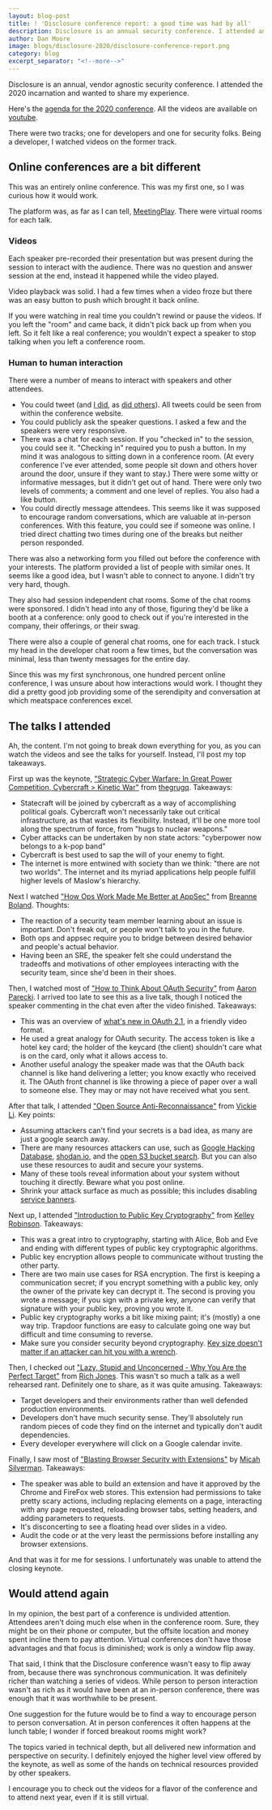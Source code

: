 ```yaml
---
layout: blog-post
title: ! 'Disclosure conference report: a good time was had by all'
description: Disclosure is an annual security conference. I attended and brought back this report.
author: Dan Moore
image: blogs/disclosure-2020/disclosure-conference-report.png
category: blog
excerpt_separator: "<!--more-->"
---
```


Disclosure is an annual, vendor agnostic security conference. I attended the 2020 incarnation and wanted to share my experience. 

<!--more-->

Here's the [agenda for the 2020 conference](https://www.disclosureconference.com/#agenda). All the videos are available on [youtube](https://www.youtube.com/playlist?list=PLshTZo9V1-aF-rS-TyCYgApAEAQI4q2qe).

There were two tracks; one for developers and one for security folks. Being a developer, I watched videos on the former track.

## Online conferences are a bit different

This was an entirely online conference. This was my first one, so I was curious how it would work. 

The platform was, as far as I can tell, [MeetingPlay](https://www.meetingplay.com/). There were virtual rooms for each talk.

### Videos

Each speaker pre-recorded their presentation but was present during the session to interact with the audience. There was no question and answer session at the end, instead it happened while the video played.

Video playback was solid. I had a few times when a video froze but there was an easy button to push which brought it back online. 

If you were watching in real time you couldn't rewind or pause the videos. If you left the "room" and came back, it didn't pick back up from when you left. So it felt like a real conference; you wouldn't expect a speaker to stop talking when you left a conference room.

### Human to human interaction

There were a number of means to interact with speakers and other attendees.

* You could tweet (and [I did](https://twitter.com/search?q=%23disclosureconference%20(from%3Amooreds)&src=typed_query), as [did others](https://twitter.com/search?q=%23disclosureconference&src=typed_query)). All tweets could be seen from within the conference website. 
* You could publicly ask the speaker questions. I asked a few and the speakers were very responsive.
* There was a chat for each session. If you "checked in" to the session, you could see it. "Checking in" required you to push a button. In my mind it was analogous to sitting down in a conference room. (At every conference I've ever attended, some people sit down and others hover around the door, unsure if they want to stay.) There were some witty or informative messages, but it didn't get out of hand. There were only two levels of comments; a comment and one level of replies. You also had a like button. 
* You could directly message attendees. This seems like it was supposed to encourage random conversations, which are valuable at in-person conferences. With this feature, you could see if someone was online. I tried direct chatting two times during one of the breaks but neither person responded. 

There was also a networking form you filled out before the conference with your interests. The platform provided a list of people with similar ones. It seems like a good idea, but I wasn't able to connect to anyone. I didn't try very hard, though.

They also had session independent chat rooms. Some of the chat rooms were sponsored. I didn't head into any of those, figuring they'd be like a booth at a conference: only good to check out if you're interested in the company, their offerings, or their swag.

There were also a couple of general chat rooms, one for each track. I stuck my head in the developer chat room a few times, but the conversation was minimal, less than twenty messages for the entire day.

Since this was my first synchronous, one hundred percent online conference, I was unsure about how interactions would work. I thought they did a pretty good job providing some of the serendipity and conversation at which meatspace conferences excel. 

## The talks I attended

Ah, the content. I'm not going to break down everything for you, as you can watch the videos and see the talks for yourself. Instead, I'll post my top takeaways.

First up was the keynote, ["Strategic Cyber Warfare: In Great Power Competition, Cybercraft > Kinetic War"](https://youtu.be/_k0MkJMHPi0) from [thegrugq](https://twitter.com/thegrugq). Takeaways:

* Statecraft will be joined by cybercraft as a way of accomplishing political goals. Cybercraft won't necessarily take out critical infrastructure, as that wastes its flexibility. Instead, it'll be one more tool along the spectrum of force, from "hugs to nuclear weapons."
* Cyber attacks can be undertaken by non state actors: "cyberpower now belongs to a k-pop band"
* Cybercraft is best used to sap the will of your enemy to fight. 
* The internet is more entwined with society than we think: "there are not two worlds". The internet and its myriad applications help people fulfill higher levels of Maslow's hierarchy.

Next I watched ["How Ops Work Made Me Better at AppSec"](https://youtu.be/lL7onCeIH0o) from [Breanne Boland](https://twitter.com/breanneboland). Thoughts:

* The reaction of a security team member learning about an issue is important. Don't freak out, or people won't talk to you in the future. 
* Both ops and appsec require you to bridge between desired behavior and people's actual behavior. 
* Having been an SRE, the speaker felt she could understand the tradeoffs and motivations of other employees interacting with the security team, since she'd been in their shoes.

Then, I watched most of ["How to Think About OAuth Security"](https://youtu.be/AwCt2-EHYik) from [Aaron Parecki](https://twitter.com/aaronpk). I arrived too late to see this as a live talk, though I noticed the speaker commenting in the chat even after the video finished. Takeaways:

* This was an overview of [what's new in OAuth 2.1](/blog/2020/04/15/whats-new-in-oauth-2-1), in a friendly video format.
* He used a great analogy for OAuth security. The access token is like a hotel key card; the holder of the keycard (the client) shouldn't care what is on the card, only what it allows access to.
* Another useful analogy the speaker made was that the OAuth back channel is like hand delivering a letter; you know exactly who received it. The OAuth front channel is like throwing a piece of paper over a wall to someone else. They may or may not have received what you sent.

After that talk, I attended ["Open Source Anti-Reconnaissance"](https://youtu.be/UaAMO1EZc7o) from [Vickie Li](https://twitter.com/vickieli7). Key points:

* Assuming attackers can't find your secrets is a bad idea, as many are just a google search away. 
* There are many resources attackers can use, such as [Google Hacking Database](https://www.exploit-db.com/google-hacking-database), [shodan.io](https://www.shodan.io/), and the [open S3 bucket search](https://buckets.grayhatwarfare.com/). But you can also use these resources to audit and secure your systems. 
* Many of these tools reveal information about your system without touching it directly. Beware what you post online.
* Shrink your attack surface as much as possible; this includes disabling [service banners](https://blog.shodan.io/what-is-a-banner/).

Next up, I attended ["Introduction to Public Key Cryptography"](https://youtu.be/G2gxsk_AlJo) from [Kelley Robinson](https://twitter.com/kelleyrobinson). Takeaways: 

* This was a great intro to cryptography, starting with Alice, Bob and Eve and ending with different types of public key cryptographic algorithms.
* Public key encryption allows people to communicate without trusting the other party.
* There are two main use cases for RSA encryption. The first is keeping a communication secret; if you encrypt something with a public key, only the owner of the private key can decrypt it. The second is proving you wrote a message; if you sign with a private key, anyone can verify that signature with your public key, proving you wrote it.
* Public key cryptography works a bit like mixing paint; it's (mostly) a one way trip. Trapdoor functions are easy to calculate going one way but difficult and time consuming to reverse. 
* Make sure you consider security beyond cryptography. [Key size doesn't matter if an attacker can hit you with a wrench](https://xkcd.com/538/).

Then, I checked out ["Lazy, Stupid and Unconcerned - Why You Are the Perfect Target"](https://youtu.be/Zu4zzfbvO_w) from [Rich Jones](https://gun.io). This wasn't so much a talk as a well rehearsed rant. Definitely one to share, as it was quite amusing. Takeaways:

* Target developers and their environments rather than well defended production environments.
* Developers don't have much security sense. They'll absolutely run random pieces of code they find on the internet and typically don't audit dependencies.
* Every developer everywhere will click on a Google calendar invite. 

Finally, I saw most of ["Blasting Browser Security with Extensions"](https://youtu.be/6jgBM8twUIQ) by [Micah Silverman](https://twitter.com/afitnerd). Takeaways:

* The speaker was able to build an extension and have it approved by the Chrome and FireFox web stores. This extension had permissions to take pretty scary actions, including replacing elements on a page, interacting with any page requested, reloading browser tabs, setting headers, and adding parameters to requests.
* It's disconcerting to see a floating head over slides in a video.
* Audit the code or at the very least the permissions before installing any browser extensions. 

And that was it for me for sessions. I unfortunately was unable to attend the closing keynote.

## Would attend again

In my opinion, the best part of a conference is undivided attention. Attendees aren't doing much else when in the conference room. Sure, they might be on their phone or computer, but the offsite location and money spent incline them to pay attention. Virtual conferences don't have those advantages and that focus is diminished; work is only a window flip away. 

That said, I think that the Disclosure conference wasn't easy to flip away from, because there was synchronous communication. It was definitely richer than watching a series of videos. While person to person interaction wasn't as rich as it would have been at an in-person conference, there was enough that it was worthwhile to be present.

One suggestion for the future would be to find a way to encourage person to person conversation. At in person conferences it often happens at the lunch table; I wonder if forced breakout rooms might work?

The topics varied in technical depth, but all delivered new information and perspective on security. I definitely enjoyed the higher level view offered by the keynote, as well as some of the hands on technical resources provided by other speakers.

I encourage you to check out the videos for a flavor of the conference and to attend next year, even if it is still virtual.

